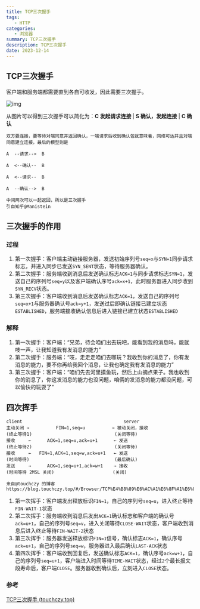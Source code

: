 ```yaml
---
title: TCP三次握手
tags: 
   - HTTP
categories: 
   - 浏览器
summary: TCP三次握手
description: TCP三次握手
date: 2023-12-14
---
```


## TCP三次握手



客户端和服务端都需要直到各自可收发，因此需要三次握手。

![img](https://shinoimg.yyshino.top/img/202304231122523.png)

从图片可以得到三次握手可以简化为：**C 发起请求连接** | **S 确认，发起连接** | **C 确认**

```
双方要连接，要等待对端同意并返回确认，一端请求后收到确认包就意味着，网络可达并且对端同意建立连接。最后的模型则是

A  --请求-->  B

A  <--确认--  B

A  <--请求--  B

A  --确认-->  B

中间两次可以一起返回，所以是三次握手
引自知乎@Manistein
```



## 三次握手的作用

### 过程

1. 第一次握手：客户端主动链接服务器，发送初始序列号`seq=x`与`SYN=1`同步请求标志，并进入同步已发送`SYN_SENT`状态，等待服务器确认。
2. 第二次握手：服务端收到消息后发送确认标志`ACK=1`与同步请求标志`SYN=1`，发送自己的序列号`seq=y`以及客户端确认序号`ack=x+1`，此时服务器进入同步收到`SYN_RECV`状态。
3. 第三次握手：客户端收到消息后发送确认标志`ACK=1`，发送自己的序列号`seq=x+1`与服务器确认号`ack=y+1`，发送过后即确认链接已建立状态`ESTABLISHED`，服务端接收确认信息后进入链接已建立状态`ESTABLISHED`



### 解释

1. 第一次握手：客户端：“兄弟，待会咱们出去玩吧，能看到我的消息吗，能就吱一声，让我知道我有发消息的能力”
2. 第二次握手：服务端：“吱，走走走咱们去哪玩？我收到你的消息了，你有发消息的能力，要不你再给我回个消息，让我也确定我有发消息的能力”
3. 第三次握手：客户端：“咱们先去河里摸鱼玩，然后上山摘点果子。我也收到你的消息了，你这发消息的能力也没问题，咱俩的发消息的能力都没问题，可以愉快的玩耍了”



## 四次挥手

```
client                                      server
主动关闭 →          FIN=1,seq=u          → 被动关闭，接收
(终止等待1)                               (关闭等待)
接收     ←      ACK=1,seq=v,ack=u+1      ← 发送
(终止等待2)                               (关闭等待)
接收     ←   FIN=1,ACK=1,seq=w,ack=u+1   ← 发送
(时间等待)                                (最后确认)
发送     →      ACK=1,seq=u+1,ack=w+1    → 接收
(时间等待 2MSL 关闭)                      (关闭)

来自@touchczy 的博客 https://blog.touchczy.top/#/Browser/TCP%E4%B8%89%E6%AC%A1%E6%8F%A1%E6%89%8B
```

1. 第一次挥手：客户端发出释放标识`FIN=1`，自己的序列号`seq=u`，进入终止等待`FIN-WAIT-1`状态
2. 第二次挥手：服务端收到消息后发出`ACK=1`确认标志和客户端的确认号`ack=u+1`，自己的序列号`seq=v`，进入关闭等待`CLOSE-WAIT`状态，客户端收到消息后进入终止等待`FIN-WAIT-2`状态
3. 第三次挥手：服务器发送释放标识`FIN=1`信号，确认标志`ACK=1`，确认序号`ack=u+1`，自己的序列号`seq=w`，服务器进入最后确认`LAST-ACK`状态
4. 第四次挥手：客户端收到回复后，发送确认标志`ACK=1`，确认序号`ack=w+1`，自己的序列号`seq=u+1`，客户端进入时间等待`TIME-WAIT`状态，经过`2`个最长报文段寿命后，客户端`CLOSE`。服务器收到确认后，立刻进入`CLOSE`状态。



### 参考

[TCP三次握手 (touchczy.top)](https://blog.touchczy.top/#/Browser/TCP三次握手)

